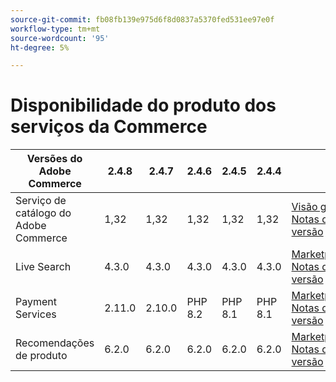 ```yaml
---
source-git-commit: fb08fb139e975d6f8d0837a5370fed531ee97e0f
workflow-type: tm+mt
source-wordcount: '95'
ht-degree: 5%

---
```

# Disponibilidade do produto dos serviços da Commerce


<table style="table-layout:auto">
  <thead>
    <tr>
      <th>Versões do Adobe Commerce</th>
      <th>2.4.8</th>
      <th>2.4.7</th>
      <th>2.4.6</th>
      <th>2.4.5</th>
      <th>2.4.4</th>
      <th></th>
    </tr>
  </thead>
  <tbody>
      <tr>
          <td>Serviço de catálogo do Adobe Commerce</td>
          <td>1,32</td>
          <td>1,32</td>
          <td>1,32</td>
          <td>1,32</td>
          <td>1,32</td>
          <td>
              <a href="https://experienceleague.adobe.com/docs/commerce-merchant-services/catalog-service/guide-overview.html">Visão geral</a><br/>
              <a href="https://experienceleague.adobe.com/docs/commerce-merchant-services/catalog-service/release-notes.html">Notas de versão</a><br/>
          </td>
      </tr>
      <tr>
          <td>Live Search</td>
          <td>4.3.0</td>
          <td>4.3.0</td>
          <td>4.3.0</td>
          <td>4.3.0</td>
          <td>4.3.0</td>
          <td>
              <a href="https://commercemarketplace.adobe.com/magento-live-search.html">Marketplace</a><br/>
              <a href="https://experienceleague.adobe.com/docs/commerce-merchant-services/live-search/release-notes.html">Notas de versão</a><br/>
          </td>
      </tr>
      <tr>
          <td>Payment Services</td>
          <td>2.11.0</td>
          <td>2.10.0</td>
          <td>PHP 8.2</td>
          <td>PHP 8.1</td>
          <td>PHP 8.1</td>
          <td>
              <a href="https://commercemarketplace.adobe.com/magento-payment-services.html">Marketplace</a><br/>
              <a href="https://experienceleague.adobe.com/docs/commerce-merchant-services/payment-services/release-notes.html">Notas de versão</a><br/>
          </td>
      </tr>
      <tr>
          <td>Recomendações de produto</td>
          <td>6.2.0</td>
          <td>6.2.0</td>
          <td>6.2.0</td>
          <td>6.2.0</td>
          <td>6.2.0</td>
          <td>
              <a href="https://commercemarketplace.adobe.com/magento-product-recommendations.html">Marketplace</a><br/>
              <a href="https://experienceleague.adobe.com/docs/commerce-merchant-services/product-recommendations/release-notes.html">Notas de versão</a><br/>
          </td>
      </tr>
  </tbody>
</table>
